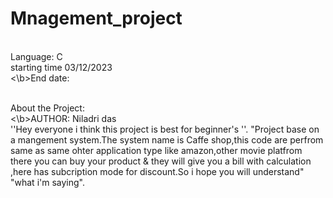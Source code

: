 # Mnagement_project
 <br>Language: C
  <br>starting time 03/12/2023
   <br><\b>End date:
 
 <br>About the Project:
 <br><\b>AUTHOR: Niladri das
 <br>''Hey everyone i think this project is best for beginner's ''.
 "Project base on a mangement system.The system name is Caffe shop,this code are perfrom same as same ohter application type like amazon,other movie platfrom there you can buy your product & they will give you a bill with calculation ,here has subcription mode for discount.So i hope you will understand" "what i'm saying". 
 
 
